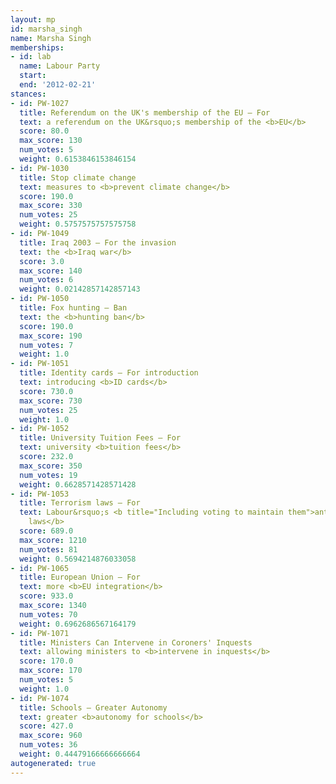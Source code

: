 ```yaml
---
layout: mp
id: marsha_singh
name: Marsha Singh
memberships:
- id: lab
  name: Labour Party
  start: 
  end: '2012-02-21'
stances:
- id: PW-1027
  title: Referendum on the UK's membership of the EU — For
  text: a referendum on the UK&rsquo;s membership of the <b>EU</b>
  score: 80.0
  max_score: 130
  num_votes: 5
  weight: 0.6153846153846154
- id: PW-1030
  title: Stop climate change
  text: measures to <b>prevent climate change</b>
  score: 190.0
  max_score: 330
  num_votes: 25
  weight: 0.5757575757575758
- id: PW-1049
  title: Iraq 2003 — For the invasion
  text: the <b>Iraq war</b>
  score: 3.0
  max_score: 140
  num_votes: 6
  weight: 0.02142857142857143
- id: PW-1050
  title: Fox hunting — Ban
  text: the <b>hunting ban</b>
  score: 190.0
  max_score: 190
  num_votes: 7
  weight: 1.0
- id: PW-1051
  title: Identity cards — For introduction
  text: introducing <b>ID cards</b>
  score: 730.0
  max_score: 730
  num_votes: 25
  weight: 1.0
- id: PW-1052
  title: University Tuition Fees — For
  text: university <b>tuition fees</b>
  score: 232.0
  max_score: 350
  num_votes: 19
  weight: 0.6628571428571428
- id: PW-1053
  title: Terrorism laws — For
  text: Labour&rsquo;s <b title="Including voting to maintain them">anti-terrorism
    laws</b>
  score: 689.0
  max_score: 1210
  num_votes: 81
  weight: 0.5694214876033058
- id: PW-1065
  title: European Union — For
  text: more <b>EU integration</b>
  score: 933.0
  max_score: 1340
  num_votes: 70
  weight: 0.6962686567164179
- id: PW-1071
  title: Ministers Can Intervene in Coroners' Inquests
  text: allowing ministers to <b>intervene in inquests</b>
  score: 170.0
  max_score: 170
  num_votes: 5
  weight: 1.0
- id: PW-1074
  title: Schools — Greater Autonomy
  text: greater <b>autonomy for schools</b>
  score: 427.0
  max_score: 960
  num_votes: 36
  weight: 0.44479166666666664
autogenerated: true
---
```

